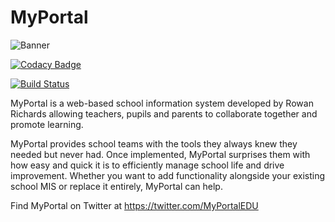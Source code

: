 # MyPortal

![Banner](https://drive.google.com/uc?export=view&id=1aYvNO374sGSm0YuuWK4UkVoIsoglP0lx)

[![Codacy Badge](https://api.codacy.com/project/badge/Grade/bd6f737bead2482f86dc5a787524cf26)](https://app.codacy.com/app/rrichards.63170/MyPortal?utm_source=github.com&utm_medium=referral&utm_content=RRichards63170/MyPortal&utm_campaign=Badge_Grade_Settings)

[![Build Status](https://dev.azure.com/Harrods-School/MyPortal/_apis/build/status/RRichards63170.MyPortal?branchName=master)](https://dev.azure.com/11RichR1/MyPortal/_build/latest?definitionId=5?branchName=master)

MyPortal is a web-based school information system developed by Rowan Richards allowing teachers, pupils and parents to collaborate together and promote learning.

MyPortal provides school teams with the tools they always knew they needed but never had. Once implemented, MyPortal surprises them with how easy and quick it is to efficiently manage school life and drive improvement. Whether you want to add functionality alongside your existing school MIS or replace it entirely, MyPortal can help.

Find MyPortal on Twitter at https://twitter.com/MyPortalEDU
